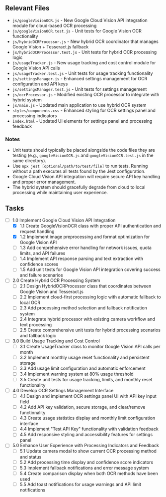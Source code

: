 ## Relevant Files

- `js/googleVisionOCR.js` - New Google Cloud Vision API integration module for cloud-based OCR processing
- `js/googleVisionOCR.test.js` - Unit tests for Google Vision OCR functionality
- `js/hybridOCRProcessor.js` - New hybrid OCR coordinator that manages Google Vision + Tesseract.js fallback
- `js/hybridOCRProcessor.test.js` - Unit tests for hybrid OCR processing logic
- `js/usageTracker.js` - New usage tracking and cost control module for Google Vision API calls
- `js/usageTracker.test.js` - Unit tests for usage tracking functionality
- `js/settingsManager.js` - Enhanced settings management for OCR configuration and API keys
- `js/settingsManager.test.js` - Unit tests for settings management
- `js/ocrProcessor.js` - Modified existing OCR processor to integrate with hybrid system
- `js/main.js` - Updated main application to use hybrid OCR system
- `styles/components.css` - Enhanced styling for OCR settings panel and processing indicators
- `index.html` - Updated UI elements for settings panel and processing feedback

### Notes

- Unit tests should typically be placed alongside the code files they are testing (e.g., `googleVisionOCR.js` and `googleVisionOCR.test.js` in the same directory).
- Use `npx jest [optional/path/to/test/file]` to run tests. Running without a path executes all tests found by the Jest configuration.
- Google Cloud Vision API integration will require secure API key handling and proper error management.
- The hybrid system should gracefully degrade from cloud to local processing while maintaining user experience.

## Tasks

- [ ] 1.0 Implement Google Cloud Vision API Integration
  - [x] 1.1 Create GoogleVisionOCR class with proper API authentication and request handling
  - [x] 1.2 Implement image preprocessing and format optimization for Google Vision API
  - [ ] 1.3 Add comprehensive error handling for network issues, quota limits, and API failures
  - [ ] 1.4 Implement API response parsing and text extraction with confidence scores
  - [ ] 1.5 Add unit tests for Google Vision API integration covering success and failure scenarios

- [ ] 2.0 Create Hybrid OCR Processing System
  - [ ] 2.1 Design HybridOCRProcessor class that coordinates between Google Vision and Tesseract.js
  - [ ] 2.2 Implement cloud-first processing logic with automatic fallback to local OCR
  - [ ] 2.3 Add processing method selection and fallback notification system
  - [ ] 2.4 Integrate hybrid processor with existing camera workflow and text processing
  - [ ] 2.5 Create comprehensive unit tests for hybrid processing scenarios and fallback logic

- [ ] 3.0 Build Usage Tracking and Cost Control
  - [ ] 3.1 Create UsageTracker class to monitor Google Vision API calls per month
  - [ ] 3.2 Implement monthly usage reset functionality and persistent storage
  - [ ] 3.3 Add usage limit configuration and automatic enforcement
  - [ ] 3.4 Implement warning system at 80% usage threshold
  - [ ] 3.5 Create unit tests for usage tracking, limits, and monthly reset functionality

- [ ] 4.0 Develop OCR Settings Management Interface
  - [ ] 4.1 Design and implement OCR settings panel UI with API key input field
  - [ ] 4.2 Add API key validation, secure storage, and clear/remove functionality
  - [ ] 4.3 Create usage statistics display and monthly limit configuration interface
  - [ ] 4.4 Implement "Test API Key" functionality with validation feedback
  - [ ] 4.5 Add responsive styling and accessibility features for settings panel

- [ ] 5.0 Enhance User Experience with Processing Indicators and Feedback
  - [ ] 5.1 Update camera modal to show current OCR processing method and status
  - [ ] 5.2 Add processing time display and confidence score indicators
  - [ ] 5.3 Implement fallback notifications and error message system
  - [ ] 5.4 Create comparison display when both OCR methods have been used
  - [ ] 5.5 Add toast notifications for usage warnings and API limit notifications